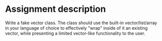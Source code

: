 # Assignment description
Write a fake vector class. The class should use the built-in vector/list/array in your language of choice to effectively "wrap" inside of it an existing vector, while presenting a limited vector-like functionality to the user.
